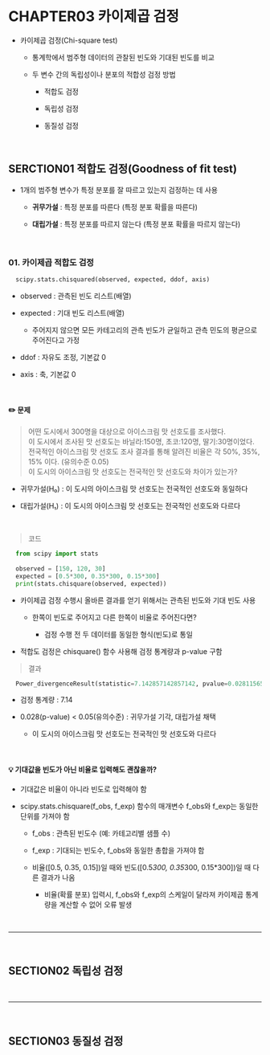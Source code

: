 # CHAPTER03 카이제곱 검정
- 카이제곱 검정(Chi-square test)

  - 통계학에서 범주형 데이터의 관찰된 빈도와 기대된 빈도를 비교
 
  - 두 변수 간의 독립성이나 분포의 적합성 검정 방법
 
    - 적합도 검정
   
    - 독립성 검정
   
    - 동질성 검정
   
<br>

SERCTION01 적합도 검정(Goodness of fit test)
---
- 1개의 범주형 변수가 특정 분포를 잘 따르고 있는지 검정하는 데 사용

  - **귀무가설** : 특정 분포를 따른다 (특정 분포 확률을 따른다)
 
  - **대립가설** : 특정 분포를 따르지 않는다 (특정 분포 확률을 따르지 않는다)

<br>

### 01. 카이제곱 적합도 검정
```python
  scipy.stats.chisquared(observed, expected, ddof, axis)
```
- observed : 관측된 빈도 리스트(배열)

- expected : 기대 빈도 리스트(배열)

  - 주어지지 않으면 모든 카테고리의 관측 빈도가 균일하고 관측 민도의 평균으로 주어진다고 가정
 
- ddof : 자유도 조정, 기본값 0

- axis : 축, 기본값 0

<br>

#### ✏️ 문제
> 어떤 도시에서 300명을 대상으로 아이스크림 맛 선호도를 조사했다.<br>
> 이 도시에서 조사된 맛 선호도는 바닐라:150명, 초코:120명, 딸기:30명이었다.<br>
> 전국적인 아이스크림 맛 선호도 조사 결과를 통해 알려진 비율은 각 50%, 35%, 15% 이다. (유의수준 0.05) <br>
> 이 도시의 아이스크림 맛 선호도는 전국적인 맛 선호도와 차이가 있는가?

- 귀무가설(H₀) : 이 도시의 아이스크림 맛 선호도는 전국적인 선호도와 동일하다

- 대립가설(H₁) : 이 도시의 아이스크림 맛 선호도는 전국적인 선호도와 다르다

<br>

> 코드
```python
  from scipy import stats
  
  observed = [150, 120, 30]
  expected = [0.5*300, 0.35*300, 0.15*300]
  print(stats.chisquare(observed, expected))
```
- 카이제곱 검정 수행시 올바른 결과를 얻기 위해서는 관측된 빈도와 기대 빈도 사용

  - 한쪽이 빈도로 주어지고 다른 한쪽이 비율로 주어진다면?
 
    - 검정 수행 전 두 데이터를 동일한 형식(빈도)로 통일
   
- 적합도 검정은 chisquare() 함수 사용해 검정 통계량과 p-value 구함

> 결과
```python
  Power_divergenceResult(statistic=7.142857142857142, pvalue=0.028115659748972056)
```
- 검정 통계량 : 7.14

- 0.028(p-value) < 0.05(유의수준) : 귀무가설 기각, 대립가설 채택

  - 이 도시의 아이스크림 맛 선호도는 전국적인 맛 선호도와 다르다

<br>

#### 💡 기대값을 빈도가 아닌 비율로 입력해도 괜찮을까?
- 기대값은 비율이 아니라 빈도로 입력해야 함

- scipy.stats.chisquare(f_obs, f_exp) 함수의 매개변수 f_obs와 f_exp는 동일한 단위를 가져야 함

  - f_obs : 관측된 빈도수 (예: 카테고리별 샘플 수)
  
  - f_exp : 기대되는 빈도수, f_obs와 동일한 총합을 가져야 함

  - 비율([0.5, 0.35, 0.15])일 때와 빈도([0.5*300, 0.35*300, 0.15*300])일 때 다른 결과가 나옴

    - 비율(확률 분포) 입력시, f_obs와 f_exp의 스케일이 달라져 카이제곱 통계량을 계산할 수 없어 오류 발생

<br>

---

<Br>

SECTION02 독립성 검정
---



<br>

---

<br>

SECTION03 동질성 검정
---




<br>






